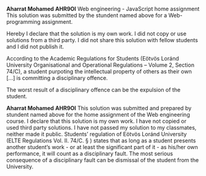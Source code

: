 **Aharrat Mohamed**
**AHR9OI**
Web engineering - JavaScript home assignment
This solution was submitted by the stundent named above for a Web-programming assignment.

Hereby I declare that the solution is my own work. I did not copy or use solutions from a third party. I did not share this solution with fellow students and I did not publish it.

According to the Academic Regulations for Students (Eötvös Loránd University Organisational and Operational Regulations – Volume 2, Section 74/C), a student purpoting the intellectual property of others as their own [...] is committing a disciplinary offence.

The worst result of a disciplinary offence can be the expulsion of the student.

**Aharrat Mohamed**
**AHR9OI**
This solution was submitted and prepared by stundent named above for the home assignment of the Web engineering course.
I declare that this solution is my own work.
I have not copied or used third party solutions.
I have not passed my solution to my classmates, neither  made it public.
Students’ regulation of Eötvös Loránd University (ELTE Regulations Vol. II. 74/C. § ) states that as long as a student presents another student’s work - or at least the significant part of it - as his/her own performance, it will count as a disciplinary fault. The most serious consequence of a disciplinary fault can be dismissal of the student from the University.